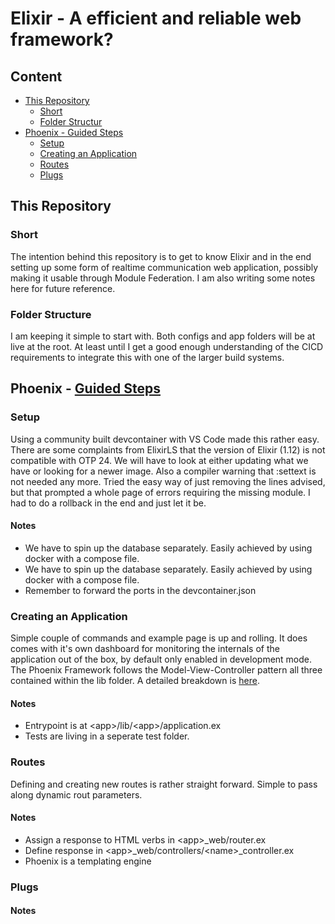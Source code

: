 # Elixir - A efficient and reliable web framework?

## Content
- [This Repository](#this-repository)
  - [Short](#short)
  - [Folder Structur](#folder-structure)
- [Phoenix - Guided Steps](#phoenix---guided-steps)
  - [Setup](#setup)
  - [Creating an Application](#creating-an-application)
  - [Routes](#routes)
  - [Plugs](#plugs)

## This Repository

### **Short**

The intention behind this repository is to get to know Elixir and in the end setting up some form of realtime communication web application, possibly making it usable through Module Federation. I am also writing some notes here for future reference.

### **Folder Structure**

I am keeping it simple to start with. Both configs and app folders will be at live at the root.
At least until I get a good enough understanding of the CICD requirements to integrate this with one of the larger build systems.

## Phoenix - [Guided Steps](https://hexdocs.pm/phoenix/up_and_running.html)

### **Setup**
Using a community built devcontainer with VS Code made this rather easy. There are some complaints from ElixirLS that the version of Elixir (1.12) is not compatible with OTP 24. We will have to look at either updating what we have or looking for a newer image. Also a compiler warning that :settext is not needed any more. Tried the easy way of just removing the lines advised, but that prompted a whole page of errors requiring the missing module. I had to do a rollback in the end and just let it be.

#### Notes
- We have to spin up the database separately. Easily achieved by using docker with a compose file.
- We have to spin up the database separately. Easily achieved by using docker with a compose file.
- Remember to forward the ports in the devcontainer.json

### **Creating an Application**
Simple couple of commands and example page is up and rolling. It does comes with it's own dashboard for monitoring the internals of the application out of the box, by default only enabled in development mode. The Phoenix Framework follows the Model-View-Controller pattern all three contained within the lib folder. A detailed breakdown is [here](https://hexdocs.pm/phoenix/directory_structure.html).

#### Notes
- Entrypoint is at \<app>/lib/\<app>/application.ex
- Tests are living in a seperate test folder.

### **Routes**
Defining and creating new routes is rather straight forward. Simple to pass along dynamic rout parameters.

#### Notes
- Assign a response to HTML verbs in \<app>_web/router.ex
- Define response in \<app>_web/controllers/\<name>_controller.ex
- Phoenix is a templating engine

### **Plugs**

#### Notes